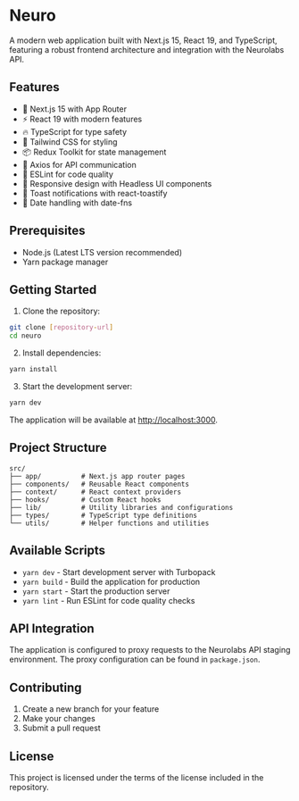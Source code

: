 # Neuro

A modern web application built with Next.js 15, React 19, and TypeScript, featuring a robust frontend architecture and integration with the Neurolabs API.

## Features

- 🚀 Next.js 15 with App Router
- ⚡ React 19 with modern features
- 🔥 TypeScript for type safety
- 🎨 Tailwind CSS for styling
- 📦 Redux Toolkit for state management
- 🔄 Axios for API communication
- 🎯 ESLint for code quality
- 📱 Responsive design with Headless UI components
- 🔔 Toast notifications with react-toastify
- 📅 Date handling with date-fns

## Prerequisites

- Node.js (Latest LTS version recommended)
- Yarn package manager

## Getting Started

1. Clone the repository:

```bash
git clone [repository-url]
cd neuro
```

2. Install dependencies:

```bash
yarn install
```

3. Start the development server:

```bash
yarn dev
```

The application will be available at [http://localhost:3000](http://localhost:3000).

## Project Structure

```
src/
├── app/          # Next.js app router pages
├── components/   # Reusable React components
├── context/      # React context providers
├── hooks/        # Custom React hooks
├── lib/          # Utility libraries and configurations
├── types/        # TypeScript type definitions
└── utils/        # Helper functions and utilities
```

## Available Scripts

- `yarn dev` - Start development server with Turbopack
- `yarn build` - Build the application for production
- `yarn start` - Start the production server
- `yarn lint` - Run ESLint for code quality checks

## API Integration

The application is configured to proxy requests to the Neurolabs API staging environment. The proxy configuration can be found in `package.json`.

## Contributing

1. Create a new branch for your feature
2. Make your changes
3. Submit a pull request

## License

This project is licensed under the terms of the license included in the repository.

